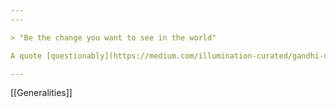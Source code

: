 ```yaml
---
---

> "Be the change you want to see in the world"

A quote [questionably](https://medium.com/illumination-curated/gandhi-didnt-actually-ever-say-be-the-change-you-want-to-see-in-the-world-d65b92cf5db) attributed to Mahatma Gandhi, is a very sound piece of advice, it encourages testing of your own views on how the world should be, somewhat substantiating their validity over time.

---
```


[[Generalities]]
